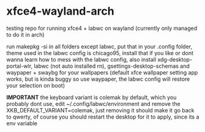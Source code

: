 # xfce4-wayland-arch
testing repo for running xfce4 + labwc on wayland (currently only managed to do it in arch)

run makepkg -si in all folders except labwc, put that in your .config folder, theme used in the labwc config is chicago95, install that if you like or dont wanna learn how to mess with the labwc config, also install xdg-desktop-portal-wlr, labwc (not auto installed rn), gsettings-desktop-schemas and waypaper + swaybg for your wallpapers (default xfce wallpaper setting app works, but is kinda buggy so use waypaper, the labwc config will restore your selection on boot)

**IMPORTANT** the keyboard variant is colemak by default, which you probably dont use, edit ~/.config/labwc/environment and remove the XKB_DEFAULT_VARIANT=colemak, just removing it should make it go back to qwerty, of course you should restart the desktop for it to apply, since its a env variable
